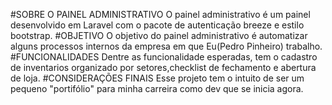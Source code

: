 #SOBRE O PAINEL ADMINISTRATIVO
O painel administrativo é um painel desenvolvido em Laravel com o pacote de autenticação breeze e estilo bootstrap.
#OBJETIVO
O objetivo do painel administrativo é automatizar alguns processos internos da empresa em que Eu(Pedro Pinheiro) trabalho.
#FUNCIONALIDADES
Dentre as funcionalidade esperadas, tem o cadastro de inventarios organizado por setores,checklist de fechamento e abertura de loja.
#CONSIDERAÇÕES FINAIS
Esse projeto tem o intuito de ser um pequeno "portifólio" para minha carreira como dev que se inicia agora.